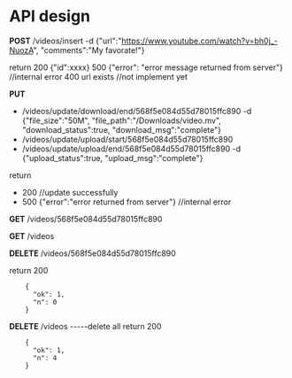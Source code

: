 # API design

**POST** /videos/insert   -d {"url":"https://www.youtube.com/watch?v=bh0j_-NuozA", "comments":"My favorate!"}

return 200 {"id":xxxx}
       500 {"error": "error message returned from server"} //internal error
       400 url exists //not implement yet

       
**PUT** 
 * /videos/update/download/end/568f5e084d55d78015ffc890  -d {"file_size":"50M", "file_path":"/Downloads/video.mv", "download_status":true, "download_msg":"complete"}
 * /videos/update/upload/start/568f5e084d55d78015ffc890  
 * /videos/update/upload/end/568f5e084d55d78015ffc890   -d {"upload_status":true, "upload_msg":"complete"}
                  
return 
  * 200 //update successfully
  * 500 {"error":"error returned from server"} //internal error


**GET** /videos/568f5e084d55d78015ffc890

**GET** /videos

**DELETE** /videos/568f5e084d55d78015ffc890

return 200
```
	{
	  "ok": 1,
	  "n": 0
	}
```

**DELETE** /videos    -----delete all
return 200
```
	{
	  "ok": 1,
	  "n": 4
	}
```
